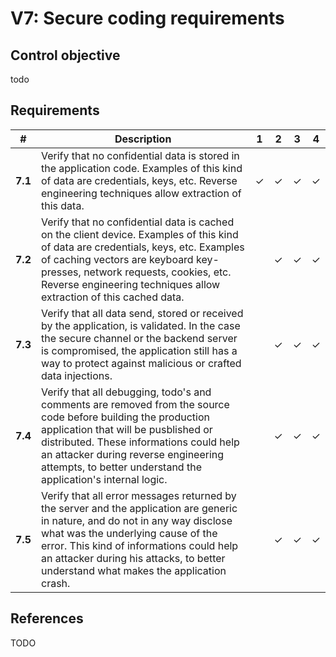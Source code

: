 # V7: Secure coding requirements

## Control objective

todo

## Requirements

| # | Description | 1 | 2 | 3 | 4 |
| --- | --- | --- | --- | --- | --- |
| **7.1** | Verify that no confidential data is stored in the application code. Examples of this kind of data are credentials, keys, etc. Reverse engineering techniques allow extraction of this data. | ✓ | ✓ | ✓ | ✓ |
| **7.2** | Verify that no confidential data is cached on the client device. Examples of this kind of data are credentials, keys, etc. Examples of caching vectors are keyboard key-presses, network requests, cookies, etc. Reverse engineering techniques allow extraction of this cached data. |   | ✓ | ✓ | ✓ |
| **7.3** | Verify that all data send, stored or received by the application, is validated. In the case the secure channel or the backend server is compromised, the application still has a way to protect against malicious or crafted data injections. |   | ✓ | ✓ | ✓ |
| **7.4** | Verify that all debugging, todo's and comments are removed from the source code before building the production application that will be pusblished or distributed. These informations could help an attacker during reverse engineering attempts, to better understand the application's internal logic. |   | ✓ | ✓ | ✓ |
| **7.5** | Verify that all error messages returned by the server and the application are generic in nature, and do not in any way disclose what was the underlying cause of the error. This kind of informations could help an attacker during his attacks, to better understand what makes the application crash. |   | ✓ | ✓ | ✓ |







## References

TODO

